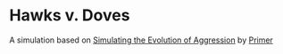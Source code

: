 #  Hawks v. Doves

A simulation based on [Simulating the Evolution of Aggression](https://youtu.be/YNMkADpvO4w) by [Primer](https://www.youtube.com/channel/UCKzJFdi57J53Vr_BkTfN3uQ)

